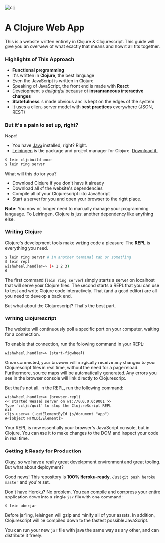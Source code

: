 ![clj](http://i.imgur.com/Zlila8O.png)

# A Clojure Web App

This is a website written entirely in Clojure &amp; Clojurescript. This guide will give you an overview of what exactly that means and how it all fits together.

### Highlights of This Approach

- **Functional programming**
- It's written in **Clojure**, the best language
- Even the JavaScript is written in Clojure
- Speaking of JavaScript, the front end is made with **React**
- Development is *delightful* because of **instantaneous interactive changes**
- **Statefulness** is made obvious and is kept on the edges of the system
- It uses a client-server model with **best practices** everywhere (JSON, REST)

### But it's a pain to set up, right?

Nope!

- You have [Java](http://www.teamten.com/lawrence/writings/java-for-everything.html) installed, right? Right.
- [Leiningen](http://leiningen.org/) is the package and project manager for Clojure. [Download it.](http://leiningen.org/)
``` bash
$ lein cljsbuild once
$ lein ring server
```

What will this do for you?

- Download Clojure if you don't have it already
- Download all of the website's dependencies
- Compile all of your Clojurescript into JavaScript
- Start a server for you and open your browser to the right place.

**Note**: You now no longer need to manually manage your programming language. To Leiningen, Clojure is just another dependency like anything else.

### Writing Clojure

Clojure's development tools make writing code a pleasure. The **REPL** is everything you need.

``` bash
$ lein ring server # in another terminal tab or something
$ lein repl
wishwheel.handler=> (+ 1 2 3)
6
```

The first command (`lein ring server`) simply starts a server on localhost that will serve your Clojure files. The second starts a REPL that you can use to test and write Clojure code interactively. That (and a good editor) are all you need to develop a back end.

But what about the Clojurescript? That's the best part.

### Writing Clojurescript

The website will continuously poll a specific port on your computer, waiting for a connection.

To enable that connection, run the following command in your REPL:
``` clojure
wishwheel.handler=> (start-figwheel)
```

Once connected, your browser will magically receive any changes to your Clojurescript files in real time, without the need for a page reload. Furthermore, source maps will be automatically generated. Any errors you see in the browser console will link directly to Clojurescript.

But that's not all. In the REPL, run the following command:

```
wishwheel.handler=> (browser-repl)
<< started Weasel server on ws://0.0.0.0:9001 >>
Type `:cljs/quit` to stop the ClojureScript REPL
nil
cljs.user=> (.getElementById js/document "app")
#<[object HTMLDivElement]>
```

Your REPL is now essentially your browser's JavaScript console, but in Clojure. You can use it to make changes to the DOM and inspect your code in real time.

### Getting it Ready for Production

Okay, so we have a really great development environment and great tooling. But what about deployment?

Good news! This repository is **100% Heroku-ready**. Just `git push heroku master` and you're set.

Don't have Heroku? No problem. You can compile and compress your entire application down into a single `jar` file with one command:

``` bash
$ lein uberjar
```

Before jar'ing, leiningen will gzip and minify all of your assets. In addition, Clojurescript will be compiled down to the fastest possible JavaScript.

You can run your new `jar` file with java the same way as any other, and can distribute it freely.
